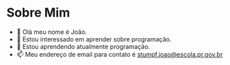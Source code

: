# Sobre Mim

- 👋 Olá meu nome é João.
- 👀 Estou interessado em aprender sobre programação.
- 🌱 Estou aprendendo atualmente programação.
- 📫 Meu endereço de email para contato é stumpf.joao@escola.pr.gov.br
